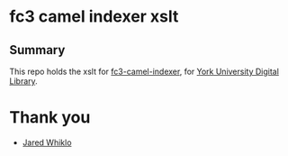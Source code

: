 # fc3 camel indexer xslt

## Summary

This repo holds the xslt for [fc3-camel-indexer](https://github.com/uml-digitalinitiatives/fc3-camel-indexer), for [York University Digital Library](http://digital.library.yorku.ca/).

# Thank you

* [Jared Whiklo](https://github.com/whikloj)
